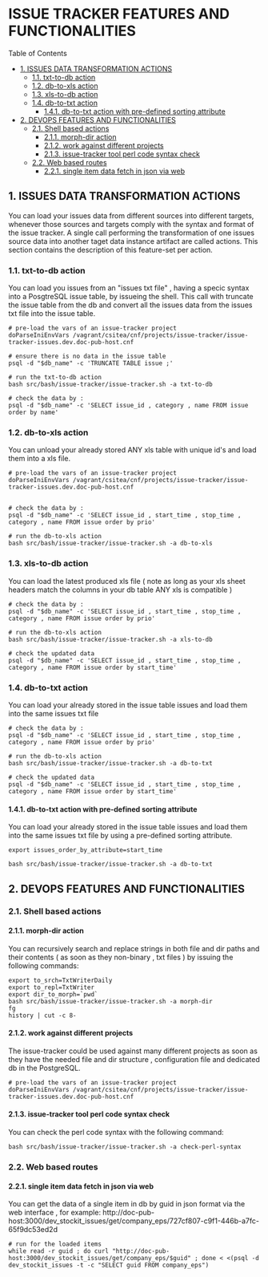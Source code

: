 #  ISSUE TRACKER FEATURES AND FUNCTIONALITIES


Table of Contents

  * [1. ISSUES DATA TRANSFORMATION ACTIONS](#1-issues-data-transformation-actions)
    * [1.1. txt-to-db action](#11-txt-to-db-action)
    * [1.2. db-to-xls action](#12-db-to-xls-action)
    * [1.3. xls-to-db action](#13-xls-to-db-action)
    * [1.4. db-to-txt action](#14-db-to-txt-action)
      * [1.4.1. db-to-txt action with pre-defined sorting attribute](#141-db-to-txt-action-with-pre-defined-sorting-attribute)
  * [2. DEVOPS FEATURES AND FUNCTIONALITIES](#2-devops-features-and-functionalities)
    * [2.1. Shell based actions](#21-shell-based-actions)
      * [2.1.1. morph-dir action](#211-morph-dir-action)
      * [2.1.2. work against different projects](#212-work-against-different-projects)
      * [2.1.3. issue-tracker tool perl code syntax check](#213-issue-tracker-tool-perl-code-syntax-check)
    * [2.2. Web based routes](#22-web-based-routes)
      * [2.2.1. single item data fetch in json via web](#221-single-item-data-fetch-in-json-via-web)


    

## 1. ISSUES DATA TRANSFORMATION ACTIONS
You can load your issues data from different sources into different targets, whenever those sources and targets comply with the syntax and format of the issue tracker. 
A single call performing the transformation of one issues source data into another taget data instance artifact are called actions. 
This section contains the description of this feature-set per action.  

     

### 1.1. txt-to-db action
You can load you issues from an "issues txt file" , having a specic syntax into a PosgtreSQL issue table, by issueing the shell.
This call with truncate the issue table from the db and convert all the issues data from the issues txt file into the issue table. 

    # pre-load the vars of an issue-tracker project
    doParseIniEnvVars /vagrant/csitea/cnf/projects/issue-tracker/issue-tracker-issues.dev.doc-pub-host.cnf
    
    # ensure there is no data in the issue table
    psql -d "$db_name" -c 'TRUNCATE TABLE issue ;'
    
    # run the txt-to-db action
    bash src/bash/issue-tracker/issue-tracker.sh -a txt-to-db
    
    # check the data by :
    psql -d "$db_name" -c 'SELECT issue_id , category , name FROM issue order by name'

### 1.2. db-to-xls action
You can unload your already stored ANY xls table with unique id's and load them into a xls file. 

    # pre-load the vars of an issue-tracker project
    doParseIniEnvVars /vagrant/csitea/cnf/projects/issue-tracker/issue-tracker-issues.dev.doc-pub-host.cnf
    
    
    # check the data by :
    psql -d "$db_name" -c 'SELECT issue_id , start_time , stop_time , category , name FROM issue order by prio'
    
    # run the db-to-xls action
    bash src/bash/issue-tracker/issue-tracker.sh -a db-to-xls
    

### 1.3. xls-to-db action
You can load the latest produced xls file ( note as long as your xls sheet headers match the columns in your db table ANY xls is compatible )

    # check the data by :
    psql -d "$db_name" -c 'SELECT issue_id , start_time , stop_time , category , name FROM issue order by prio'
    
    # run the db-to-xls action
    bash src/bash/issue-tracker/issue-tracker.sh -a xls-to-db
    
    # check the updated data
    psql -d "$db_name" -c 'SELECT issue_id , start_time , stop_time , category , name FROM issue order by start_time'
    

### 1.4. db-to-txt action
You can load your already stored in the issue table issues and load them into the same issues txt file

    # check the data by :
    psql -d "$db_name" -c 'SELECT issue_id , start_time , stop_time , category , name FROM issue order by prio'
    
    # run the db-to-xls action
    bash src/bash/issue-tracker/issue-tracker.sh -a db-to-txt
    
    # check the updated data
    psql -d "$db_name" -c 'SELECT issue_id , start_time , stop_time , category , name FROM issue order by start_time'

#### 1.4.1. db-to-txt action with pre-defined sorting attribute
You can load your already stored in the issue table issues and load them into the same issues txt file by using a pre-defined sorting attribute. 

    export issues_order_by_attribute=start_time
    
    bash src/bash/issue-tracker/issue-tracker.sh -a db-to-txt

## 2. DEVOPS FEATURES AND FUNCTIONALITIES


     

### 2.1. Shell based actions


    

#### 2.1.1. morph-dir action
You can recursively search and replace strings in both file and dir paths and their contents ( as soon as they non-binary , txt files ) by issuing the following commands:

    export to_srch=TxtWriterDaily
    export to_repl=TxtWriter
    export dir_to_morph=`pwd`
    bash src/bash/issue-tracker/issue-tracker.sh -a morph-dir
    fg
    history | cut -c 8-
    

#### 2.1.2. work against different projects
The issue-tracker could be used against many different projects as soon as they have the needed file and dir structure , configuration file and dedicated db in the PostgreSQL. 

    # pre-load the vars of an issue-tracker project
    doParseIniEnvVars /vagrant/csitea/cnf/projects/issue-tracker/issue-tracker-issues.dev.doc-pub-host.cnf

#### 2.1.3. issue-tracker tool perl code syntax check
You can check the perl code syntax with the following command:

    bash src/bash/issue-tracker/issue-tracker.sh -a check-perl-syntax

### 2.2. Web based routes


    

#### 2.2.1. single item data fetch in json via web
You can get the data of a single item in db by guid in json format via the web interface , for example:
http://doc-pub-host:3000/dev_stockit_issues/get/company_eps/727cf807-c9f1-446b-a7fc-65f9dc53ed2d

    # run for the loaded items
    while read -r guid ; do curl "http://doc-pub-host:3000/dev_stockit_issues/get/company_eps/$guid" ; done < <(psql -d dev_stockit_issues -t -c "SELECT guid FROM company_eps")

